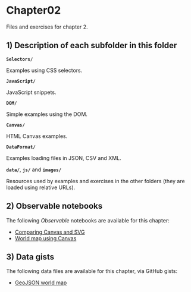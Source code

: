 # Chapter02

Files and exercises for chapter 2.

## 1) Description of each subfolder in this folder

__`Selectors/`__

Examples using CSS selectors.

__`JavaScript/`__

JavaScript snippets.

__`DOM/`__

Simple examples using the DOM.

__`Canvas/`__

HTML Canvas examples.

__`DataFormat/`__

Examples loading files in JSON, CSV and XML.

__`data/`__, __`js/`__ and __`images/`__

Resources used by examples and exercises in the other folders (they are loaded using relative URLs).

## 2) Observable notebooks

The following *Observable* notebooks are available for this chapter:

- [Comparing Canvas and SVG]()
- [World map using Canvas]()

## 3) Data gists

The following data files are available for this chapter, via GitHub gists:

- [GeoJSON world map]()
